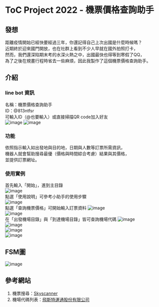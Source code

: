 # ToC Project 2022 - 機票價格查詢助手

## 發想
距離疫情開始已經快要經過三年，你還記得自己上次出國是什麼時候嗎？  
近期終於迎來國門開放，也在社群上看到不少人早就在國外拍照打卡，  
然而，我們還深陷期末考的水深火熱之中，出國最快也得等到寒假了QQ，  
為了之後在規畫行程時省去一些麻煩，因此我製作了這個機票價格查詢助手。

## 介紹
### line bot 資訊
名稱：機票價格查詢助手  
ID：@813ntfsr  
可輸入ID（@也要輸入）或直接掃描QR code加入好友  
![image](img/bot_info-1.png)
![image](img/bot_info-2.png)
### 功能
依照指示輸入如出發地與目的地，日期與人數等訂票所需資訊，  
機器人就會幫助搜尋最優（價格與時間綜合考慮）結果與其價格，  
並提供訂票網址。
### 使用實例
首先輸入「開始」，進到主目錄  
![image](img/IMG_4606.PNG)  
點選「使用說明」可參考小助手的使用步驟  
![image](img/IMG_4607.PNG)  
點選「查詢機票價格」可開始輸入訂票資料 
![image](img/IMG_4608.PNG)  
![image](img/IMG_4609.PNG)  
在「出發機場目錄」與「到達機場目錄」皆可查詢機場代碼
![image](img/IMG_4610.PNG)  
![image](img/IMG_4611.PNG)  
![image](img/IMG_4612.PNG)  
![image](img/IMG_4613.PNG)  

## FSM圖
![image](fsm.png) 
## 參考網站
1. 機票搜尋：[Skyscanner](https://www.skyscanner.com.tw)  
2. 機場代碼列表：[飛斯特運通股份有限公司](http://www.exbtr.com/TW/Page.aspx?tn=ca12_1_1_6&Tid=4)

